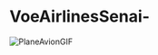 # VoeAirlinesSenai-

![PlaneAvionGIF](https://github.com/JeffersonRSoares/VoeAirlinesSenai/assets/101881334/e2ab0a88-66fb-40dc-bc69-d038e7800bbb)
